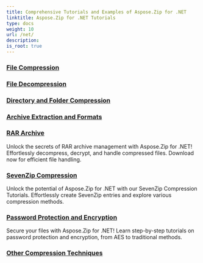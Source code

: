 ```yaml
---
title: Comprehensive Tutorials and Examples of Aspose.Zip for .NET 
linktitle: Aspose.Zip for .NET Tutorials
type: docs
weight: 10
url: /net/
description:
is_root: true
---
```


### [File Compression](./file-compression/)

### [File Decompression](./file-decompression/)

### [Directory and Folder Compression](./directory-and-folder-compression/)

### [Archive Extraction and Formats](./archive-extraction-and-formats/)

### [RAR Archive](./rar-archive/)
Unlock the secrets of RAR archive management with Aspose.Zip for .NET! Effortlessly decompress, decrypt, and handle compressed files. Download now for efficient file handling.
### [SevenZip Compression](./sevenzip-compression/)
Unlock the potential of Aspose.Zip for .NET with our SevenZip Compression Tutorials. Effortlessly create SevenZip entries and explore various compression methods.
### [Password Protection and Encryption](./password-protection-and-encryption/)
Secure your files with Aspose.Zip for .NET! Learn step-by-step tutorials on password protection and encryption, from AES to traditional methods. 
### [Other Compression Techniques](./other-compression-techniques/)
